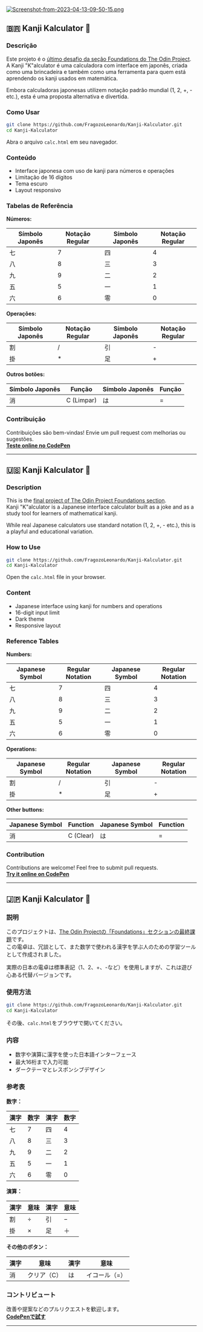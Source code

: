 [![Screenshot-from-2023-04-13-09-50-15.png](https://i.postimg.cc/44HZ1sLq/Screenshot-from-2023-04-13-09-50-15.png)](https://postimg.cc/44HZ1sLq)

## 🇧🇷 Kanji Kalculator 🧮

### Descrição

Este projeto é o [último desafio da seção Foundations do The Odin Project](https://www.theodinproject.com/lessons/foundations-calculator).  
A Kanji "K"alculator é uma calculadora com interface em japonês, criada como uma brincadeira e também como uma ferramenta para quem está aprendendo os kanji usados em matemática.

Embora calculadoras japonesas utilizem notação padrão mundial (1, 2, +, - etc.), esta é uma proposta alternativa e divertida.

### Como Usar

```bash
git clone https://github.com/FragozoLeonardo/Kanji-Kalculator.git
cd Kanji-Kalculator
```

Abra o arquivo `calc.html` em seu navegador.

### Conteúdo

- Interface japonesa com uso de kanji para números e operações  
- Limitação de 16 dígitos  
- Tema escuro  
- Layout responsivo  

### Tabelas de Referência

**Números:**

| Símbolo Japonês | Notação Regular | Símbolo Japonês | Notação Regular |
|-----------------|------------------|------------------|------------------|
| 七              | 7                | 四              | 4                |
| 八              | 8                | 三              | 3                |
| 九              | 9                | 二              | 2                |
| 五              | 5                | 一              | 1                |
| 六              | 6                | 零              | 0                |

**Operações:**

| Símbolo Japonês | Notação Regular | Símbolo Japonês | Notação Regular |
|-----------------|------------------|------------------|------------------|
| 割              | /                | 引              | -                |
| 掛              | *                | 足              | +                |

**Outros botões:**

| Símbolo Japonês | Função           | Símbolo Japonês | Função           |
|-----------------|------------------|------------------|------------------|
| 消              | C (Limpar)       | は              | =                |

### Contribuição

Contribuições são bem-vindas! Envie um pull request com melhorias ou sugestões.  
[**Teste online no CodePen**](https://codepen.io/FragozoLeo/pen/qBggJKy)

---

## 🇺🇸 Kanji Kalculator 🧮

### Description

This is the [final project of The Odin Project Foundations section](https://www.theodinproject.com/lessons/foundations-calculator).  
Kanji "K"alculator is a Japanese interface calculator built as a joke and as a study tool for learners of mathematical kanji.

While real Japanese calculators use standard notation (1, 2, +, - etc.), this is a playful and educational variation.

### How to Use

```bash
git clone https://github.com/FragozoLeonardo/Kanji-Kalculator.git
cd Kanji-Kalculator
```

Open the `calc.html` file in your browser.

### Content

- Japanese interface using kanji for numbers and operations  
- 16-digit input limit  
- Dark theme  
- Responsive layout  

### Reference Tables

**Numbers:**

| Japanese Symbol | Regular Notation | Japanese Symbol | Regular Notation |
|-----------------|------------------|------------------|------------------|
| 七              | 7                | 四              | 4                |
| 八              | 8                | 三              | 3                |
| 九              | 9                | 二              | 2                |
| 五              | 5                | 一              | 1                |
| 六              | 6                | 零              | 0                |

**Operations:**

| Japanese Symbol | Regular Notation | Japanese Symbol | Regular Notation |
|-----------------|------------------|------------------|------------------|
| 割              | /                | 引              | -                |
| 掛              | *                | 足              | +                |

**Other buttons:**

| Japanese Symbol | Function          | Japanese Symbol | Function          |
|-----------------|-------------------|------------------|-------------------|
| 消              | C (Clear)         | は              | =                 |

### Contribution

Contributions are welcome! Feel free to submit pull requests.  
[**Try it online on CodePen**](https://codepen.io/FragozoLeo/pen/qBggJKy)

---

## 🇯🇵 Kanji Kalculator 🧮

### 説明

このプロジェクトは、[The Odin Projectの「Foundations」セクションの最終課題](https://www.theodinproject.com/lessons/foundations-calculator)です。  
この電卓は、冗談として、また数学で使われる漢字を学ぶ人のための学習ツールとして作成されました。

実際の日本の電卓は標準表記（1、2、+、-など）を使用しますが、これは遊び心ある代替バージョンです。

### 使用方法

```bash
git clone https://github.com/FragozoLeonardo/Kanji-Kalculator.git
cd Kanji-Kalculator
```

その後、`calc.html`をブラウザで開いてください。

### 内容

- 数字や演算に漢字を使った日本語インターフェース  
- 最大16桁まで入力可能  
- ダークテーマとレスポンシブデザイン  

### 参考表

**数字：**

| 漢字 | 数字 | 漢字 | 数字 |
|------|------|------|------|
| 七   | 7    | 四   | 4    |
| 八   | 8    | 三   | 3    |
| 九   | 9    | 二   | 2    |
| 五   | 5    | 一   | 1    |
| 六   | 6    | 零   | 0    |

**演算：**

| 漢字 | 意味 | 漢字 | 意味 |
|------|------|------|------|
| 割   | ÷    | 引   | −    |
| 掛   | ×    | 足   | ＋    |

**その他のボタン：**

| 漢字 | 意味         | 漢字 | 意味 |
|------|--------------|------|------|
| 消   | クリア（C）   | は   | イコール（=） |

### コントリビュート

改善や提案などのプルリクエストを歓迎します。  
[**CodePenで試す**](https://codepen.io/FragozoLeo/pen/qBggJKy)

---

